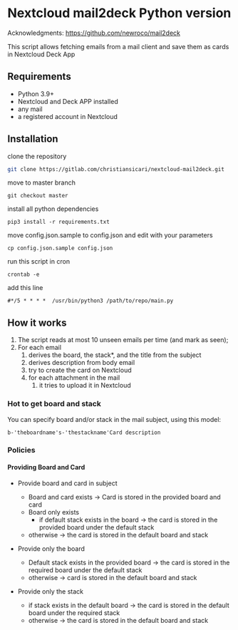 # Nextcloud mail2deck Python version
Acknowledgments: https://github.com/newroco/mail2deck

This script allows fetching emails from a mail client and save them as cards in Nextcloud Deck App
 ## Requirements
*  Python 3.9+
* Nextcloud and Deck APP installed
* any mail
* a registered account in Nextcloud 
## Installation

clone the repository 
```bash
git clone https://gitlab.com/christiansicari/nextcloud-mail2deck.git
```
move to  master branch
```
git checkout master
```

install all python dependencies
```
pip3 install -r requirements.txt
```

move config.json.sample to config.json and edit with your parameters
```
cp config.json.sample config.json
```

run this script in cron

```
crontab -e
```
add this line
```
#*/5 * * * *  /usr/bin/python3 /path/to/repo/main.py
```
## How it works

1. The script reads at most 10 unseen emails per time (and mark as seen);
2. For each email
    1. derives the board, the stack*, and the title from the subject
    2. derives description from body email
    3. try to create the card on Nextcloud
    4. for each attachment in the mail
         1. it tries to upload it in Nextcloud


### Hot to get board and stack
You can specify board and/or stack in the mail subject, using this model:
```
b-'theboardname's-'thestackname'Card description
```
### Policies
#### Providing Board and Card
* Provide board and card in subject
    * Board and card exists &#8594; Card is stored in the provided board and card
    * Board only exists
        * if default stack exists in the board &#8594; the card is stored in the provided board under the default stack
    * otherwise &#8594; the card is stored in the default board and stack

* Provide only the board
  * Default stack exists in the provided board &#8594; the card is stored in the required board under the default stack
   * otherwise  &#8594; card is stored in the default board and stack
* Provide only the stack
    * if stack exists in the default board &#8594; the card is stored in the default board under the required stack
    * otherwise &#8594; the card is stored in the default board and stack




